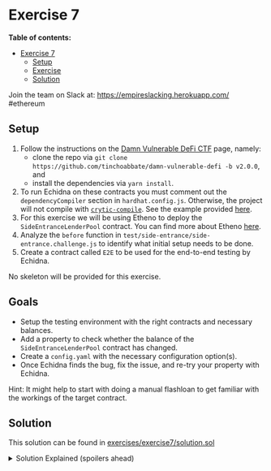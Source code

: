 # Exercise 7

**Table of contents:**

- [Exercise 7](#exercise-7)
  - [Setup](#setup)
  - [Exercise](#exercise)
  - [Solution](#solution)

Join the team on Slack at: https://empireslacking.herokuapp.com/ #ethereum

## Setup

1. Follow the instructions on the [Damn Vulnerable DeFi CTF][ctf] page, namely:
    - clone the repo via `git clone https://github.com/tinchoabbate/damn-vulnerable-defi -b v2.0.0`, and
    - install the dependencies via `yarn install`.
2. To run Echidna on these contracts you must comment out the `dependencyCompiler` section in `hardhat.config.js`. Otherwise, the project will not compile with [`crytic-compile`](https://github.com/crytic/crytic-compile). See the example provided [here](./exercises/exercise7/example.hardhat.config.ts).
3. For this exercise we will be using Etheno to deploy the `SideEntranceLenderPool` contract. You can find more about Etheno [here](./end-to-end-testing.md).
4. Analyze the `before` function in `test/side-entrance/side-entrance.challenge.js` to identify what initial setup needs to be done.
5. Create a contract called `E2E` to be used for the end-to-end testing by Echidna.

No skeleton will be provided for this exercise.

## Goals

- Setup the testing environment with the right contracts and necessary balances.
- Add a property to check whether the balance of the `SideEntranceLenderPool` contract has changed.
- Create a `config.yaml` with the necessary configuration option(s).
- Once Echidna finds the bug, fix the issue, and re-try your property with Echidna.

Hint: It might help to start with doing a manual flashloan to get familiar with the workings of the target contract.
## Solution

This solution can be found in [exercises/exercise7/solution.sol](./exercises/exercise7/solution.sol)

[ctf]: https://www.damnvulnerabledefi.xyz/

<details>
<summary>Solution Explained (spoilers ahead)</summary>

The goal of the side entrance challenge is to realize that the contract's accounting of its ETH balance is misconfigured. `balanceBefore` is used to track the balance of the contract before the flash loan BUT `address(this).balance` is used to track the balance of the contract after the flash loan. Thus, you can use the deposit function to repay your flash loan while still maintaining that the contract's total balance of ETH has not changed (i.e. `address(this).balance >= balanceBefore`). Since the ETH that was deposited is now owned by you, you can now also withdraw it and drain all the funds from the contract.
  
We instruct Echidna to do a flashloan. Using the `setEnableWithdraw` and `setEnableDeposit` Echidna will search for function(s) to call inside the flashloan callback to try and break the `testPoolBalance` property.
  
At some point Echidna will identify that if (1) `deposit` is used to pay back the flash loan and (2) `withdraw` is called right after, the `testPoolBalance` property breaks.

To use Etheno, you can use an example deployment script like the one below via Hardhat:
```javascript
const hre = require("hardhat");
const ethers = hre.ethers;

async function main() {
  const ETHER_IN_POOL = ethers.utils.parseEther("1000");

  [deployer, attacker] = await ethers.getSigners();

  const SideEntranceLenderPoolFactory = await ethers.getContractFactory(
    "SideEntranceLenderPool",
    deployer
  );

  pool = await SideEntranceLenderPoolFactory.deploy();
  await pool.deployed();
  console.log(`pool address ${pool.address}`);

  await this.pool.deposit({ value: ETHER_IN_POOL });

}

main()
  .then(() => process.exit(0))
  .catch((error) => {
    console.error(error);
    process.exit(1);
  });
```
Make sure to add a localhost network to be able to deploy to Etheno. Example for Hardhat:
```javascript
  networks: {
    localhost: {
      url: "http://127.0.0.1:8545",
    },
  }
```

To deploy to Etheno run the following command:
```shell
etheno --ganache --ganache-args="--miner.blockGasLimit 10000000" -x init.json
```
In another shell run the following hardhat command:
```shell
npx hardhat run scripts/deploy.js --network localhost
```
  
And then your shell command works fine.

Don't forget to copy the initialization JSON file (`init.json`) from Etheno to your fuzzing environment!
  
Example Echidna output:
```
$ echidna-test . --contract E2E --config config.yaml
...
testPoolBalance(): failed!💥
  Call sequence, shrinking (3003/5000):
    setEnableDeposit(true,208)
    flashLoan(1)
    withdraw()
    testPoolBalance()
...
```
</details>


